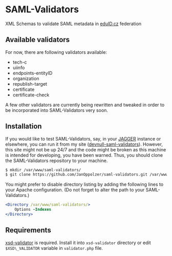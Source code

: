# SAML-Validators
XML Schemas to validate SAML metadata in [eduID.cz][] federation

## Available validators
For now, there are following validators available:

  * tech-c
  * uiinfo
  * endpoints-entityID
  * organization
  * republish-target
  * certificate
  * certificate-check

A few other validators are currently being rewritten and tweaked in order to be incorporated into SAML-Validators very soon.

## Installation
If you would like to test SAML-Validators, say, in your [JAGGER][] instance or elsewhere, you can run it from my site ([devnull-saml-validators][]). However, this site might not be up 24/7 and the code might be broken as this machine is intended for developing, you have been warned. Thus, you should clone the SAML-Validators repository to your machine.

```bash
$ mkdir /var/www/saml-validators/
$ git clone https://github.com/JanOppolzer/saml-validators.git /var/www/saml-validators/
```

You might prefer to disable directory listing by adding the following lines to your Apache configuration. (Do not forget to alter the path to your SAML-Validators.)

```apache
<Directory /var/www/saml-validators/>
    Options -Indexes
</Directory>
```

## Requirements
[xsd-validator][] is required. Install it into `xsd-validator` directory or edit `$XSD\_VALIDATOR` variable in `validator.php` file.


[eduID.cz]: http://www.eduid.cz/
[JAGGER]: http://jagger.heanet.ie/
[devnull-saml-validators]: https://devnull.cesnet.cz/saml-validators/
[xsd-validator]: https://github.com/amouat/xsd-validator/

